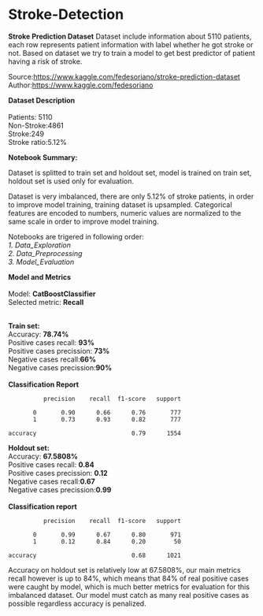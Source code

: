 # Stroke-Detection
<b>Stroke Prediction Dataset</b>
Dataset include information about 5110 patients, each row represents patient information with label whether he got stroke or not. Based on dataset we try to train a model to get best predictor of patient having a risk of stroke.

Source:https://www.kaggle.com/fedesoriano/stroke-prediction-dataset<br>
Author:https://www.kaggle.com/fedesoriano

<b>Dataset Description</b><br><br>
Patients: 5110<br>
Non-Stroke:4861<br>
Stroke:249<br>
Stroke ratio:5.12%<bR>

  <b>Notebook Summary:</b><br>

Dataset is splitted to train set and holdout set, model is trained on train set, holdout set is used only for evaluation.

Dataset is very imbalanced, there are only 5.12% of stroke patients, in order to improve model training, training dataset is upsampled. Categorical features are encoded to numbers, numeric values are normalized to the same scale in order to improve model training.

  Notebooks are trigered in following order:<br>
    <i>1. Data_Exploration<br>
      2. Data_Preprocessing<br>
      3. Model_Evaluation</i>
  
 <b>Model and Metrics</b><br><br>
Model: <b>CatBoostClassifier</b><br>
Selected metric: <b>Recall</b><br><br>

<b>Train set:</b><br>
Accuracy: <b>78.74%</b><br>
Positive cases recall: <b>93%</b><br>
Positive cases precission: <b>73%</b><br>
Negative cases recall:<b>66%</b><br>
Negative cases precission:<b>90%</b><br><br>
<b>Classification Report</b>

              precision    recall  f1-score   support

           0       0.90      0.66      0.76       777
           1       0.73      0.93      0.82       777

    accuracy                           0.79      1554
  
<b>Holdout set:</b><br>
Accuracy: <b>67.5808%</b><br>
Positive cases recall: <b>0.84</b><br>
Positive cases precission: <b>0.12</b><br>
Negative cases recall:<b>0.67</b><br>
Negative cases precission:<b>0.99</b><br><br>
<b>Classification report</b><br>

              precision    recall  f1-score   support

           0       0.99      0.67      0.80       971
           1       0.12      0.84      0.20        50

    accuracy                           0.68      1021

  
Accuracy on holdout set is relatively low at 67.5808%, our main metrics recall however is up to 84%, which means that 84% of real positive cases were caught by model, which is much better metrics for evaluation for this imbalanced dataset. Our model must catch as many real positive cases as possible regardless accuracy is penalized.
  
